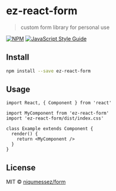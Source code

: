 # ez-react-form

> custom form library for personal use

[![NPM](https://img.shields.io/npm/v/ez-react-form.svg)](https://www.npmjs.com/package/ez-react-form) [![JavaScript Style Guide](https://img.shields.io/badge/code_style-standard-brightgreen.svg)](https://standardjs.com)

## Install

```bash
npm install --save ez-react-form
```

## Usage

```tsx
import React, { Component } from 'react'

import MyComponent from 'ez-react-form'
import 'ez-react-form/dist/index.css'

class Example extends Component {
  render() {
    return <MyComponent />
  }
}
```

## License

MIT © [niqumessez/form](https://github.com/niqumessez/form)
